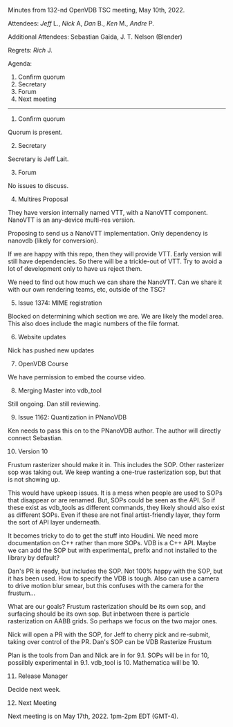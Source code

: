 Minutes from 132-nd OpenVDB TSC meeting, May 10th, 2022.

Attendees: *Jeff* L., *Nick* A, *Dan* B., *Ken* M., *Andre* P.

Additional Attendees: Sebastian Gaida, J. T. Nelson (Blender)

Regrets: *Rich* J.

Agenda:

1) Confirm quorum
2) Secretary
3) Forum
7) Next meeting


--------------------

1) Confirm quorum

Quorum is present.

2) Secretary

Secretary is Jeff Lait.

3) Forum

No issues to discuss.

4) Multires Proposal

They have version internally named VTT, with a NanoVTT component.
NanoVTT is an any-device multi-res version.

Proposing to send us a NanoVTT implementation.  Only dependency is
nanovdb (likely for conversion).

If we are happy with this repo, then they will provide VTT.  Early
version will still have dependencies.  So there will be a trickle-out
of VTT.  Try to avoid a lot of development only to have us reject
them.  

We need to find out how much we can share the NanoVTT.  Can we share
it with our own rendering teams, etc, outside of the TSC?

5) Issue 1374: MIME registration

Blocked on determining which section we are.  We are likely the model
area.  This also does include the magic numbers of the file format.

6) Website updates

Nick has pushed new updates

7) OpenVDB Course

We have permission to embed the course video.

8) Merging Master into vdb_tool

Still ongoing.  Dan still reviewing.

9) Issue 1162: Quantization in PNanoVDB

Ken needs to pass this on to the PNanoVDB author.  The author will directly connect Sebastian.

10) Version 10

Frustum rasterizer should make it in.  This includes the SOP.  Other rasterizer sop was taking out.  We keep wanting a one-true rasterization sop, but that is not showing up.  

This would have upkeep issues.  It is a mess when people are used to
SOPs that disappear or are renamed.  But, SOPs could be seen as the
API.  So if these exist as vdb_tools as different commands, they
likely should also exist as different SOPs.  Even if these are not
final artist-friendly layer, they form the sort of API layer
underneath.

It becomes tricky to do to get the stuff into Houdini.  We need more
documentation on C++ rather than more SOPs.  VDB is a C++ API.  Maybe
we can add the SOP but with experimental_ prefix and not installed to the
library by default?

Dan's PR is ready, but includes the SOP.  Not 100% happy with the SOP,
but it has been used.  How to specify the VDB is tough.  Also can use
a camera to drive motion blur smear, but this confuses with the camera
for the frustum...

What are our goals?  Frustum rasterization should be its own sop, and
surfacing should be its own sop.  But inbetween there is particle
rasterization on AABB grids.  So perhaps we focus on the two major
ones.

Nick will open a PR with the SOP, for Jeff to cherry pick and
re-submit, taking over control of the PR.  Dan's SOP can be VDB
Rasterize Frustum

Plan is the tools from Dan and Nick are in for 9.1.  SOPs will be in
for 10, possilbly experimental in 9.1.  vdb_tool is 10.   Mathematica
will be 10.

11) Release Manager

Decide next week.

12) Next Meeting

Next meeting is on May 17th, 2022. 1pm-2pm EDT (GMT-4).

